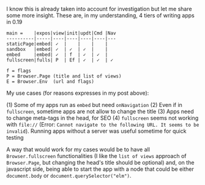 I know this is already taken into account for investigation but let me share some more insight. These are, in my understanding, 4 tiers of writing apps in 0.19
```
main =    |expos|view|init|updt|Cmd |Nav
----------|-----|----|----|----|----|---
staticPage|embed| ✓  |    |    |    |    
sandbox   |embed| ✓  | ✓  | ✓  |    |    
embed     |embed| ✓  | f  | ✓  | ✓  |    
fullscreen|fulls| P  | Ef | ✓  | ✓  | ✓  

f = flags
P = Browser.Page (title and list of views)
E = Browser.Env  (url and flags)
```

My use cases (for reasons expresses in my post above):

(1) Some of my apps run as `embed` but need `onNavigation`
(2) Even if in `fullscreen`, sometime apps are not allow to change the title
(3) Apps need to change meta-tags in the head, for SEO
(4) `fullscreen` seems not working with `file://` (Error: `Cannot navigate to the following URL. It seems to be invalid`). Running apps without a server was useful sometime for quick testing

A way that would work for my cases would be to have all `Browser.fullscreen` functionalities (I like the `list of views` approach of `Browser.Page`, but changing the head's title should be optional) and, on the javascript side, being able to start the app with a node that could be either `document.body` or `document.querySelector("elm")`.
